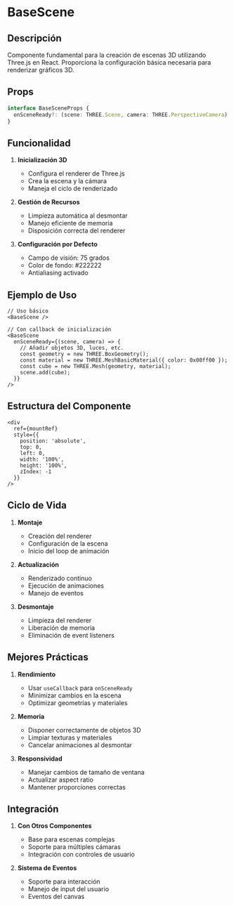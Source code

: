 # BaseScene

## Descripción
Componente fundamental para la creación de escenas 3D utilizando Three.js en React. Proporciona la configuración básica necesaria para renderizar gráficos 3D.

## Props
```typescript
interface BaseSceneProps {
  onSceneReady?: (scene: THREE.Scene, camera: THREE.PerspectiveCamera) => void;
}
```

## Funcionalidad
1. **Inicialización 3D**
   - Configura el renderer de Three.js
   - Crea la escena y la cámara
   - Maneja el ciclo de renderizado

2. **Gestión de Recursos**
   - Limpieza automática al desmontar
   - Manejo eficiente de memoria
   - Disposición correcta del renderer

3. **Configuración por Defecto**
   - Campo de visión: 75 grados
   - Color de fondo: #222222
   - Antialiasing activado

## Ejemplo de Uso
```tsx
// Uso básico
<BaseScene />

// Con callback de inicialización
<BaseScene 
  onSceneReady={(scene, camera) => {
    // Añadir objetos 3D, luces, etc.
    const geometry = new THREE.BoxGeometry();
    const material = new THREE.MeshBasicMaterial({ color: 0x00ff00 });
    const cube = new THREE.Mesh(geometry, material);
    scene.add(cube);
  }}
/>
```

## Estructura del Componente
```tsx
<div
  ref={mountRef}
  style={{
    position: 'absolute',
    top: 0,
    left: 0,
    width: '100%',
    height: '100%',
    zIndex: -1
  }}
/>
```

## Ciclo de Vida
1. **Montaje**
   - Creación del renderer
   - Configuración de la escena
   - Inicio del loop de animación

2. **Actualización**
   - Renderizado continuo
   - Ejecución de animaciones
   - Manejo de eventos

3. **Desmontaje**
   - Limpieza del renderer
   - Liberación de memoria
   - Eliminación de event listeners

## Mejores Prácticas
1. **Rendimiento**
   - Usar `useCallback` para `onSceneReady`
   - Minimizar cambios en la escena
   - Optimizar geometrías y materiales

2. **Memoria**
   - Disponer correctamente de objetos 3D
   - Limpiar texturas y materiales
   - Cancelar animaciones al desmontar

3. **Responsividad**
   - Manejar cambios de tamaño de ventana
   - Actualizar aspect ratio
   - Mantener proporciones correctas

## Integración
1. **Con Otros Componentes**
   - Base para escenas complejas
   - Soporte para múltiples cámaras
   - Integración con controles de usuario

2. **Sistema de Eventos**
   - Soporte para interacción
   - Manejo de input del usuario
   - Eventos del canvas 